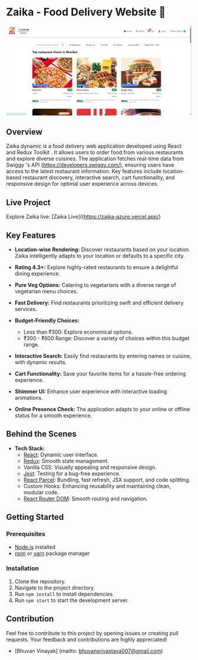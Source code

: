 # Zaika - Food Delivery Website 🚀

![Zaika](./logos/Screenshot.png)

## Overview

Zaika dynamic is a food delivery web application developed using React  and Redux Toolkit . 
It allows users to order food from various restaurants and explore diverse cuisines. 
The application fetches real-time data from Swiggy 's API (https://developers.swiggy.com/), ensuring users have access to the latest restaurant information.
Key features include location-based restaurant discovery, interactive search, cart functionality, and responsive design for optimal user experience across devices.

## Live Project

Explore Zaika live: [Zaika Live]((https://zaika-azure.vercel.app/)

## Key Features

- **Location-wise Rendering:** Discover restaurants based on your location. Zaika intelligently adapts to your location or defaults to a specific city.

- **Rating 4.3+:** Explore highly-rated restaurants to ensure a delightful dining experience.

- **Pure Veg Options:** Catering to vegetarians with a diverse range of vegetarian menu choices.

- **Fast Delivery:** Find restaurants prioritizing swift and efficient delivery services.

- **Budget-Friendly Choices:**
  - Less than ₹300: Explore economical options.
  - ₹300 - ₹600 Range: Discover a variety of choices within this budget range.

- **Interactive Search:** Easily find restaurants by entering names or cuisine, with dynamic results.

- **Cart Functionality:** Save your favorite items for a hassle-free ordering experience.

- **Shimmer UI:** Enhance user experience with interactive loading animations.

- **Online Presence Check:** The application adapts to your online or offline status for a smooth experience.

## Behind the Scenes

- **Tech Stack:**
  - [React](https://react.dev/): Dynamic user interface.
  - [Redux](https://redux.js.org/): Smooth state management.
  - Vanilla CSS: Visually appealing and responsive design.
  - [Jest](https://jestjs.io/): Testing for a bug-free experience.
  - [React Parcel](https://parceljs.org/): Bundling, fast refresh, JSX support, and code splitting.
  - Custom Hooks: Enhancing reusability and maintaining clean, modular code.
  - [React Router DOM](https://reactrouter.com/en/main): Smooth routing and navigation.

## Getting Started

### Prerequisites

- [Node.js](https://nodejs.org/) installed
- [npm](https://www.npmjs.com/) or [yarn](https://yarnpkg.com/) package manager

### Installation

1. Clone the repository.
2. Navigate to the project directory.
3. Run `npm install` to install dependencies.
4. Run `npm start` to start the development server.

## Contribution
Feel free to contribute to this project by opening issues or creating pull requests. Your feedback and contributions are highly appreciated!
- [Bhuvan Vinayak] (mailto: bhuvansrivastava007@gmail.com)

